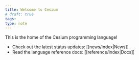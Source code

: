 ```yaml
---
title: Welcome to Cesium
# draft: true
tags:
type: note
---
```


This is the home of the Cesium programming language!

* Check out the latest status updates: [[news/index|News]]
* Read the language reference docs: [[reference/index|Docs]]
